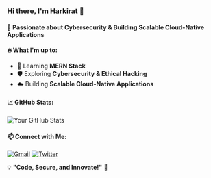 ### Hi there, I'm Harkirat 👋

#### 🚀 Passionate about Cybersecurity & Building Scalable Cloud-Native Applications

#### 🔥 What I'm up to:
- 🌱 Learning **MERN Stack** 
- 🛡️ Exploring **Cybersecurity & Ethical Hacking**
- ☁️ Building **Scalable Cloud-Native Applications**

#### 📈 GitHub Stats:
![Your GitHub Stats](https://github-readme-stats.vercel.app/api?username=harkirath1511&show)


#### 📫 Connect with Me:
[![Gmail](https://img.shields.io/badge/Gmail-0077B5?style=for-the-badge&logo=gmail&logoColor=white)](mailto:singharkirath1511@gmail.com)
[![Twitter](https://img.shields.io/badge/Twitter-1DA1F2?style=for-the-badge&logo=twitter&logoColor=white)](https://x.com/_harkirath_)


💡 **"Code, Secure, and Innovate!"** 🚀
